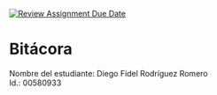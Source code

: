 [![Review Assignment Due Date](https://classroom.github.com/assets/deadline-readme-button-22041afd0340ce965d47ae6ef1cefeee28c7c493a6346c4f15d667ab976d596c.svg)](https://classroom.github.com/a/WV8VkdWq)
# Bitácora
Nombre del estudiante: Diego Fidel Rodríguez Romero  
Id.: 00580933
